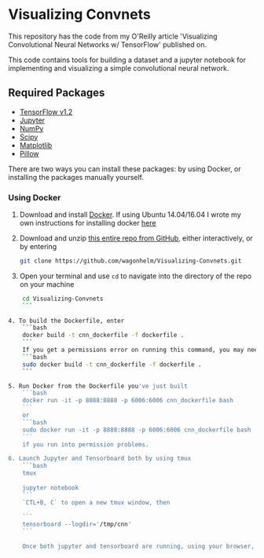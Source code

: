 # Visualizing Convnets

This repository has the code from my O'Reilly article 'Visualizing Convolutional Neural Networks w/ TensorFlow' published on.

This code contains tools for building a dataset and a jupyter notebook for implementing and visualizing a simple convolutional neural network.

## Required Packages
* [TensorFlow v1.2](http://www.tensorflow.org/)
* [Jupyter](http://jupyter.org/)
* [NumPy](http://www.numpy.org/)
* [Scipy](https://www.scipy.org/)
* [Matplotlib](http://matplotlib.org/)
* [Pillow](http://python-pillow.org/)

There are two ways you can install these packages: by using Docker, or installing the packages manually yourself.

### Using Docker

1. Download and install [Docker](https://www.docker.com/).  If using Ubuntu 14.04/16.04 I wrote my own instructions for installing docker [here](https://github.com/wagonhelm/ML-Workstation-Installation-Guide#install-docker)

2. Download and unzip [this entire repo from GitHub](https://github.com/wagonhelm/Visualizing-Convnets), either interactively, or by entering
    ```bash
    git clone https://github.com/wagonhelm/Visualizing-Convnets.git
    ```

3. Open your terminal and use `cd` to navigate into the directory of the repo on your machine
```bash
    cd Visualizing-Convnets
    ```
    
4. To build the Dockerfile, enter
    ```bash
    docker build -t cnn_dockerfile -f dockerfile .
    ```
    If you get a permissions error on running this command, you may need to run it with `sudo`:
    ```bash
    sudo docker build -t cnn_dockerfile -f dockerfile .
    ```

5. Run Docker from the Dockerfile you've just built
    ```bash
    docker run -it -p 8888:8888 -p 6006:6006 cnn_dockerfile bash
    ```
    or
    ```bash
    sudo docker run -it -p 8888:8888 -p 6006:6006 cnn_dockerfile bash
    ```
    if you run into permission problems.

6. Launch Jupyter and Tensorboard both by using tmux 
    ```bash
    tmux
    
    jupyter notebook
    ```
    `CTL+B, C` to open a new tmux window, then
    
    ```
    tensorboard --logdir='/tmp/cnn'
    ```
 
    Once both jupyter and tensorboard are running, using your browser, navigate to the URLs shown in the terminal output (usually http://localhost:8888/ for Jupyter Notebook and http://localhost:6006/ for Tensorboard)
